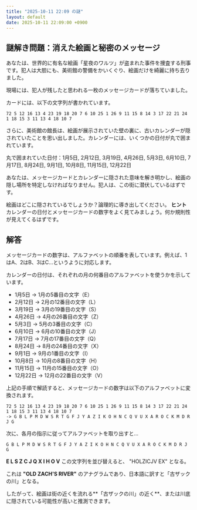 ```yaml
---
title: "2025-10-11 22:09 の謎"
layout: default
date: 2025-10-11 22:09:00 +0900
---
```

## 謎解き問題：消えた絵画と秘密のメッセージ

あなたは、世界的に有名な絵画「星夜のワルツ」が盗まれた事件を捜査する刑事です。犯人は大胆にも、美術館の警備をかいくぐり、絵画だけを綺麗に持ち去りました。

現場には、犯人が残したと思われる一枚のメッセージカードが落ちていました。

カードには、以下の文字列が書かれています。

```
72 5 12 16 13 4 23 19 18 20 7 6 10 25 1 26 9 11 15 8 14 3 17 22 21 24 1 18 15 3 11 13 4 18 10 7
```

さらに、美術館の館長は、絵画が展示されていた壁の裏に、古いカレンダーが隠されていたことを思い出しました。カレンダーには、いくつかの日付が丸で囲まれています。

丸で囲まれていた日付：1月5日, 2月12日, 3月19日, 4月26日, 5月3日, 6月10日, 7月17日, 8月24日, 9月1日, 10月8日, 11月15日, 12月22日

あなたは、メッセージカードとカレンダーに隠された意味を解き明かし、絵画の隠し場所を特定しなければなりません。犯人は、この街に潜伏しているはずです。

絵画はどこに隠されているでしょうか？論理的に導き出してください。
**ヒント**
カレンダーの日付とメッセージカードの数字をよく見てみましょう。何か規則性が見えてくるはずです。
## 解答

メッセージカードの数字は、アルファベットの順番を表しています。例えば、1はA、2はB、3はC...というように対応します。

カレンダーの日付は、それぞれの月の何番目のアルファベットを使うかを示しています。

*   1月5日 → 1月の5番目の文字（E）
*   2月12日 → 2月の12番目の文字（L）
*   3月19日 → 3月の19番目の文字（S）
*   4月26日 → 4月の26番目の文字（Z）
*   5月3日 → 5月の3番目の文字（C）
*   6月10日 → 6月の10番目の文字（J）
*   7月17日 → 7月の17番目の文字（Q）
*   8月24日 → 8月の24番目の文字（X）
*   9月1日 → 9月の1番目の文字（I）
*   10月8日 → 10月の8番目の文字（H）
*   11月15日 → 11月の15番目の文字（O）
*   12月22日 → 12月の22番目の文字（V）

上記の手順で解読すると、メッセージカードの数字は以下のアルファベットに変換されます。

```
72 5 12 16 13 4 23 19 18 20 7 6 10 25 1 26 9 11 15 8 14 3 17 22 21 24 1 18 15 3 11 13 4 18 10 7
-> G B L P M D W S R T G F J Y A Z I K O H N C Q V U X A R O C K M D R J G
```
次に、各月の指示に従ってアルファベットを取り出すと...

`G B L P M D W S R T G F J Y A Z I K O H N C Q V U X A R O C K M D R J G`

**E L S Z C J Q X I H O V**
この文字列を並び替えると、 "HOLZICJV EX" となる。

これは **"OLD ZACH'S RIVER"** のアナグラムであり、日本語に訳すと「古ザックの川」となる。

したがって、絵画は街の近くを流れる**「古ザックの川」の近く**、または川底に隠されている可能性が高いと推測できます。
